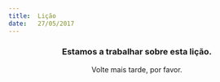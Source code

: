 ```yaml
---
title:  Lição
date:   27/05/2017
---
```


### <center>Estamos a trabalhar sobre esta lição.</center>
<center>Volte mais tarde, por favor.</center>
